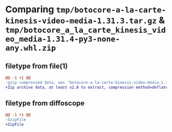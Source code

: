 # Comparing `tmp/botocore-a-la-carte-kinesis-video-media-1.31.3.tar.gz` & `tmp/botocore_a_la_carte_kinesis_video_media-1.31.4-py3-none-any.whl.zip`

## filetype from file(1)

```diff
@@ -1 +1 @@
-gzip compressed data, was "botocore-a-la-carte-kinesis-video-media-1.31.3.tar", last modified: Fri Jul 14 01:46:19 2023, max compression
+Zip archive data, at least v2.0 to extract, compression method=deflate
```

## filetype from diffoscope

```diff
@@ -1 +1 @@
-GzipFile
+ZipFile
```

